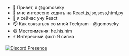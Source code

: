 - 👋 Привет, я @gomoseky
- 👀 мне интересно кодить на React,js,jsx,scss,html,py
- 🌱 я сейчас учу React
- 📫 Как связаться со мной Teelgram - @gomoseky
- 😄 Местоимения: he.his.him
- ⚡ Интересный факт: Я сигма

[![Discord Presence](https://lanyard.cnrad.dev/api/:1271365343352328256)](https://discord.com/users/:1271365343352328256)
